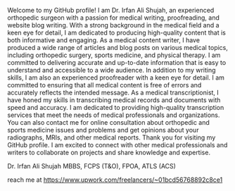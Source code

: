 Welcome to my GitHub profile!
I am Dr. Irfan Ali Shujah, an experienced orthopedic surgeon with a passion for medical writing, proofreading, and website blog writing. With a strong background in the medical field and a keen eye for detail, I am dedicated to producing high-quality content that is both informative and engaging.
As a medical content writer, I have produced a wide range of articles and blog posts on various medical topics, including orthopedic surgery, sports medicine, and physical therapy. I am committed to delivering accurate and up-to-date information that is easy to understand and accessible to a wide audience.
In addition to my writing skills, I am also an experienced proofreader with a keen eye for detail. I am committed to ensuring that all medical content is free of errors and accurately reflects the intended message.
As a medical transcriptionist, I have honed my skills in transcribing medical records and documents with speed and accuracy. I am dedicated to providing high-quality transcription services that meet the needs of medical professionals and organizations.
You can also contact me for online consultation about orthopedic and sports medicine issues and problems and get opinions about your radiographs, MRIs, and other medical reports.
Thank you for visiting my GitHub profile. I am excited to connect with other medical professionals and writers to collaborate on projects and share knowledge and expertise.

Dr. Irfan Ali Shujah
MBBS, FCPS (T&O), FPOA, ATLS (ACS)

reach me at   https://www.upwork.com/freelancers/~01bcd56768892c8ce1
